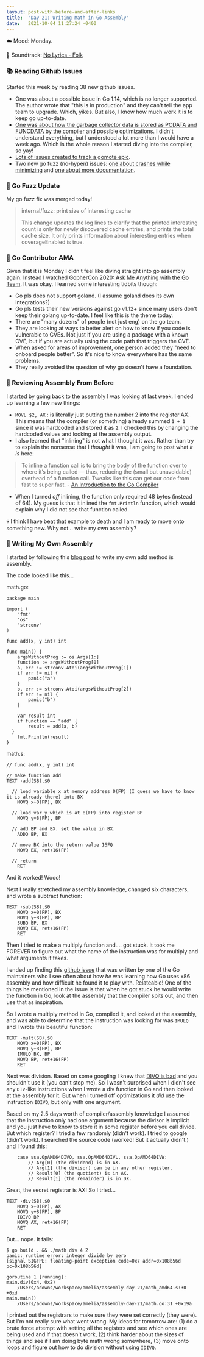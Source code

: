 ```yaml
---
layout: post-with-before-and-after-links
title:  "Day 21: Writing Math in Go Assembly"
date:   2021-10-04 11:27:24 -0400
---
```


☁️  Mood: Monday.

🎵 Soundtrack: [No Lyrics - Folk](https://open.spotify.com/playlist/5ZQvfXRFbTbxJco75ve3NV)


### 📚 Reading Github Issues
Started this week by reading 38 new github issues.
* One was about a possible issue in Go 1.14, which is no longer supported.  The
  author wrote that "this is in production" and they can't tell the app team to
  upgrade. Which, yikes. But also, I know how much work it is to keep go
  up-to-date.
* [One was about how the garbage collector data is stored as PCDATA and FUNCDATA
  by the compiler](https://github.com/golang/go/issues/48740) and possible
  optimizations. I didn't understand everything, but I understood a lot more
  than I would have a week ago. Which is the whole reason I started diving into
  the compiler, so yay!
* [Lots of issues created to track a gomote
  epic](https://github.com/golang/go/issues/47521).
* Two new go fuzz (no-hypen) issues: [one about crashes while
  minimizing](https://github.com/golang/go/issues/48731) and [one about more
  documentation](https://github.com/golang/go/issues/48717).


### 🧶 Go Fuzz Update

My go fuzz fix was merged today!

> internal/fuzz: print size of interesting cache
>
> This change updates the log lines to clarify that the printed
> interesting count is only for newly discovered cache entries, and prints
> the total cache size. It only prints information about interesting
> entries when coverageEnabled is true.


### 🎥 Go Contributor AMA

Given that it is Monday I didn't feel like diving straight into go assembly
again. Instead I watched [GopherCon 2020: Ask Me Anything with the Go
Team](https://www.youtube.com/watch?v=BNHwHLNLjLs&ab_channel=GopherAcademy). It
was okay. I learned some interesting tidbits though:
* Go pls does not support goland. (I assume goland does its own integrations?)
* Go pls tests their new versions against go v1.12+ since many users don't keep
  their golang up-to-date. I feel like this is the theme today.
* There are "many dozens" of people (not just eng) on the go team.
* They are looking at ways to better alert on how to know if you code is
  vulnerable to CVEs. Not just if you are using a package with a known CVE, but
  if you are actually using the code path that triggers the CVE.
* When asked for areas of improvement, one person added they "need to onboard
  people better". So it's nice to know everywhere has the same problems.
* They really avoided the question of why go doesn't have a foundation.

### 🧩 Reviewing Assembly From Before

I started by going back to the assembly I was looking at last week. I ended up
learning a few new things:

* `MOVL $2, AX` : is literally just putting the number 2 into the register AX.
  This means that the compiler (or something) already summed `1 + 1` since it was
  hardcoded and stored it as `2`. I checked this by changing the hardcoded
  values and looking at the assembly output.
* I also learned that "inlining" is not what I thought it was. Rather than try
  to explain the nonsense that I _thought_ it was, I am going to post what _it
  is_ here:

> To inline a function call is to bring the body of the function over to where
> it’s being called — thus, reducing the (small but unavoidable) overhead of a
> function call. Tweaks like this can get our code from fast to super fast.
> \- [An Introduction to the Go
> Compiler](https://www.pluralsight.com/blog/software-development/the-go-compiler)

* When I turned _off_ inlining, the function only required 48 bytes (instead of
  64). My guess is that it inlined the `fmt.Println` function, which would
  explain why I did not see that function called.

💀 I think I have beat that example to death and I am ready to move onto
something new. Why not... write my own assembly?

### 🧩 Writing My Own Assembly

I started by following this [blog post](https://goroutines.com/asm) to write my
own add method is assembly.

The code looked like this...

math.go:
```
package main

import (
	"fmt"
	"os"
	"strconv"
)

func add(x, y int) int

func main() {
	argsWithoutProg := os.Args[1:]
	function := argsWithoutProg[0]
	a, err := strconv.Atoi(argsWithoutProg[1])
	if err != nil {
		panic("a")
	}
	b, err := strconv.Atoi(argsWithoutProg[2])
	if err != nil {
		panic("b")
	}

	var result int
	if function == "add" {
		result = add(a, b)
  }
	fmt.Println(result)
}
```

math.s:
```
// func add(x, y int) int

// make function add
TEXT ·add(SB),$0

  // load variable x at memory address 0(FP) (I guess we have to know it is already there) into BX
	MOVQ x+0(FP), BX

  // load var y which is at 8(FP) into register BP
	MOVQ y+8(FP), BP

  // add BP and BX. set the value in BX.
	ADDQ BP, BX

  // move BX into the return value 16FQ
	MOVQ BX, ret+16(FP)

  // return
	RET
```

And it worked! Wooo!

Next I really stretched my assembly knowledge, changed six characters, and wrote
a subtract function:
```
TEXT ·sub(SB),$0
	MOVQ x+0(FP), BX
	MOVQ y+8(FP), BP
	SUBQ BP, BX
	MOVQ BX, ret+16(FP)
	RET
```

Then I tried to make a multiply function and.... got stuck. It took me FOREVER
to figure out what the name of the instruction was for multiply and what
arguments it takes.

I ended up finding this [github
issue](https://github.com/golang/go/issues/29538) that was written by one of the
Go maintainers who I see often about how _he_ was learning how Go uses x86
assembly and how difficult he found it to play with. Relateable! One of the
things he mentioned in the issue is that when he got stuck he would write the
function in Go, look at the assembly that the compiler spits out, and then use
that as inspiration.

So I wrote a multiply method in Go, compiled it, and looked at the assembly, and
was able to determine that the instruction was looking for was `IMULQ` and I
wrote this beautiful function:

```
TEXT ·mult(SB),$0
	MOVQ x+0(FP), BX
	MOVQ y+8(FP), BP
	IMULQ BX, BP
	MOVQ BP, ret+16(FP)
	RET
```

Next was division. Based on some googling I knew that [DIVQ is
bad](https://github.com/golang/go/issues/9246) and you shouldn't use it (you
can't stop me). So I wasn't surprised when I didn't see any `DIV`-like
instructions when I wrote a div function in Go and then looked at the assembly
for it. But when I turned off optimizations it _did_ use the instruction
`IDIVQ`, but only with one argument.


Based on my 2.5 days worth of compiler/assembly knowledge I assumed that the
instruction only had one argument because the divisor is implicit and you just
have to know to store it in some register before you call divide. But which
register? I tried a few randomly (didn't work). I tried to google (didn't work).
I searched the source code (worked! But it actually didn't.) and I found
[this](https://github.com/golang/go/blob/199ec4235000a51518802ce822447df5901c7df5/src/cmd/compile/internal/amd64/ssa.go#L302-L306):

```
	case ssa.OpAMD64DIVQ, ssa.OpAMD64DIVL, ssa.OpAMD64DIVW:
		// Arg[0] (the dividend) is in AX.
		// Arg[1] (the divisor) can be in any other register.
		// Result[0] (the quotient) is in AX.
		// Result[1] (the remainder) is in DX.
```

Great, the secret registrar is AX! So I tried...

```
TEXT ·div(SB),$0
	MOVQ x+0(FP), AX
	MOVQ y+8(FP), BP
	IDIVQ BP
	MOVQ AX, ret+16(FP)
	RET
```

But... nope. It fails:
```
$ go build . && ./math div 4 2
panic: runtime error: integer divide by zero
[signal SIGFPE: floating-point exception code=0x7 addr=0x108b56d pc=0x108b56d]

goroutine 1 [running]:
main.div(0x4, 0x2)
	/Users/adowns/workspace/amelia/assembly-day-21/math_amd64.s:30 +0xd
main.main()
	/Users/adowns/workspace/amelia/assembly-day-21/math.go:31 +0x19a
```

I printed out the registrars to make sure they were set correctly (they were).
But I'm not really sure what went wrong. My ideas for tomorrow are: (1) do a
brute force attempt with setting all the registers and see which ones are being
used and if that doesn't work, (2) think harder about the sizes of things and
see if I am doing byte math wrong somewhere, (3) move onto loops and figure out how to do
division without using `IDIVQ`.

